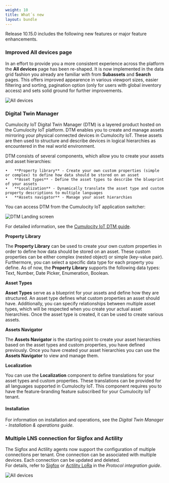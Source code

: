 ```yaml
---
weight: 10
title: What´s new
layout: bundle
---
```


Release 10.15.0 includes the following new features or major feature enhancements.

### Improved All devices page

In an effort to provide you a more consistent experience across the platform the **All devices** page has been re-shaped. It is now implemented in the data grid fashion you already are familiar with from **Subassets** and **Search** pages. This offers improved appearence in various viewport sizes, easier filtering and sorting, pagination option (only for users with global inventory access) and sets solid ground for further improvements.

![All devices](/images/release-notes/devmgmt-devices-alldevices.png)

### Digital Twin Manager

Cumulocity IoT Digital Twin Manager (DTM) is a layered product hosted on the Cumulocity IoT platform. DTM enables you to create and manage assets mirroring your physical connected devices in Cumulocity IoT. These assets are then used to structure and describe devices in logical hierarchies as encountered in the real world environment.

DTM consists of several components, which allow you to create your assets and asset hierarchies:

    •	**Property library** - Create your own custom properties (simple or complex) to define how data should be stored on an asset
    •	**Asset types** - Define the asset types to describe the blueprint of your assets
    •	**Localization** - Dynamically translate the asset type and custom property descriptions to multiple languages
    •	**Assets navigator** - Manage your asset hierarchies

You can access DTM from the Cumulocity IoT application switcher:

![DTM Landing screen](/images/dtm/landing-screen-dtm.png)

For detailed information, see the [Cumulocity IoT DTM guide](/guides/dtm/#overview).

**Property Library**

The **Property Library** can be used to create your own custom properties in order to define how data should be stored on an asset. These custom properties can be either complex (nested object) or simple (key-value pair). Furthermore, you can select a specific data type for each property you define. As of now, the **Property Library** supports the following data types: Text, Number, Date Picker, Enumeration, Boolean.

**Asset Types**

**Asset Types** serve as a blueprint for your assets and define how they are structured. An asset type defines what custom properties an asset should have. Additionally, you can specify relationships between multiple asset types, which will be respected when you create your actual asset hierarchies. Once the asset type is created, it can be used to create various assets.

**Assets Navigator**

The **Assets Navigator** is the starting point to create your asset hierarchies based on the asset types and custom properties, you have defined previously. Once you have created your asset hierarchies you can use the **Assets Navigator** to view and manage them.

**Localization**

You can use the **Localization** component to define translations for your asset types and custom properties. These translations can be provided for all languages supported in Cumulocity IoT. This component requires you to have the feature-branding feature subscribed for your Cumulocity IoT tenant.

#### Installation

For information on installation and operations, see the *Digital Twin Manager -  Installation & operations guide*.

### Multiple LNS connection for Sigfox and Actility

The Sigfox and Actility agents now support the configuration of multiple connections per tenant. One connection can be associated with multiple devices. Each connection can be updated and deleted.
<br>
For details, refer to [Sigfox](https://cumulocity.com/guides/protocol-integration/sigfox) or [Actility LoRa](https://cumulocity.com/guides/protocol-integration/lora-actility) in the *Protocol integration guide*.

![All devices](/images/release-notes/multiple_lns_connection.png)